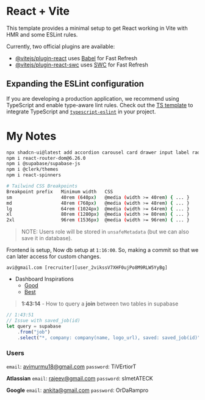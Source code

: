 # React + Vite

This template provides a minimal setup to get React working in Vite with HMR and some ESLint rules.

Currently, two official plugins are available:

-   [@vitejs/plugin-react](https://github.com/vitejs/vite-plugin-react/blob/main/packages/plugin-react/README.md) uses [Babel](https://babeljs.io/) for Fast Refresh
-   [@vitejs/plugin-react-swc](https://github.com/vitejs/vite-plugin-react-swc) uses [SWC](https://swc.rs/) for Fast Refresh

## Expanding the ESLint configuration

If you are developing a production application, we recommend using TypeScript and enable type-aware lint rules. Check out the [TS template](https://github.com/vitejs/vite/tree/main/packages/create-vite/template-react-ts) to integrate TypeScript and [`typescript-eslint`](https://typescript-eslint.io) in your project.

# My Notes

```sh
npx shadcn-ui@latest add accordion carousel card drawer input label radio-group select textarea
npm i react-router-dom@6.26.0
npm i @supabase/supabase-js
npm i @clerk/themes
npm i react-spinners
```

```bash
# Tailwind CSS Breakpoints
Breakpoint prefix	Minimum width	CSS
sm					40rem (640px)	@media (width >= 40rem) { ... }
md					48rem (768px)	@media (width >= 48rem) { ... }
lg					64rem (1024px)	@media (width >= 64rem) { ... }
xl					80rem (1280px)	@media (width >= 80rem) { ... }
2xl					96rem (1536px)	@media (width >= 96rem) { ... }
```

> NOTE: Users role will be stored in `unsafeMetadata` (but we can also save it in database).

Frontend is setup, Now db setup at `1:16:00`. So, making a commit so that we can later access for custom changes.

```
avi@gmail.com [recruiter][user_2vikssV7XHF0ujPo8M9RLW5YyBg]
```

-   Dashboard Inspirations
    -   [Good](https://gitu.net/gituimg/free-xd-templates/Job-portal.jpg)
    -   [Best](https://elements-resized.envatousercontent.com/elements-cover-images/6a789c6d-a4c0-4113-ae0b-ba43b5517242?w=1200&h=630&cf_fit=crop&q=85&format=jpeg&s=632a397ff059359880f2596e086354088ba46cf4c9dcd8225bfe7ebc9d8ca929)

> **1:43:14** - How to query a **join** between two tables in supabase

```js
// 1:43:51
// Issue with saved_job(id)
let query = supabase
    .from("job")
    .select("*, company: company(name, logo_url), saved: saved_job(id)");
```

### Users

`email`: avimurmu18@gmail.com
`password`: TiVErtiorT

**Atlassian**
`email`: rajeev@gmail.com
`password`: sImetATECK

**Google**
`email`: ankita@gmail.com
`password`: OrDaRampro
